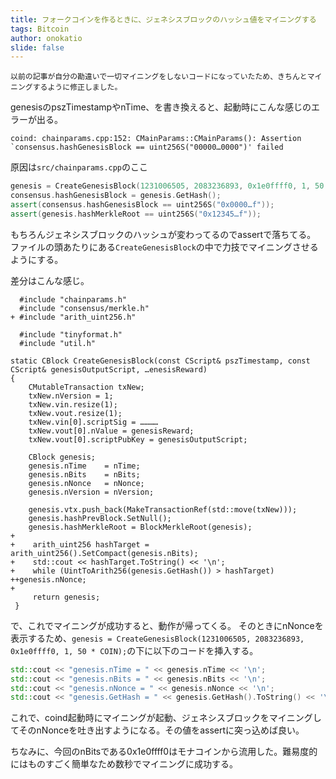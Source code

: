 ```yaml
---
title: フォークコインを作るときに、ジェネシスブロックのハッシュ値をマイニングする
tags: Bitcoin
author: onokatio
slide: false
---
```

`以前の記事が自分の勘違いで一切マイニングをしないコードになっていたため、きちんとマイニングするように修正しました。`

genesisのpszTimestampやnTime、を書き換えると、起動時にこんな感じのエラーが出る。

```
coind: chainparams.cpp:152: CMainParams::CMainParams(): Assertion `consensus.hashGenesisBlock == uint256S("00000…0000")' failed
```

原因は`src/chainparams.cpp`のここ

```c++
genesis = CreateGenesisBlock(1231006505, 2083236893, 0x1e0ffff0, 1, 50 * COIN);
consensus.hashGenesisBlock = genesis.GetHash();
assert(consensus.hashGenesisBlock == uint256S("0x0000…f"));
assert(genesis.hashMerkleRoot == uint256S("0x12345…f"));
```

もちろんジェネシスブロックのハッシュが変わってるのでassertで落ちてる。
ファイルの頭あたりにある`CreateGenesisBlock`の中で力技でマイニングさせるようにする。

差分はこんな感じ。

```diff:ヘッダーにarith_uint256.hを追加
  #include "chainparams.h"
  #include "consensus/merkle.h"
+ #include "arith_uint256.h"
 
  #include "tinyformat.h"
  #include "util.h"
```

```diff:マイニングするコードを追加
static CBlock CreateGenesisBlock(const CScript& pszTimestamp, const CScript& genesisOutputScript, …enesisReward)
{
    CMutableTransaction txNew;
    txNew.nVersion = 1;
    txNew.vin.resize(1);
    txNew.vout.resize(1);
    txNew.vin[0].scriptSig = …………
    txNew.vout[0].nValue = genesisReward;
    txNew.vout[0].scriptPubKey = genesisOutputScript;

    CBlock genesis;
    genesis.nTime    = nTime;
    genesis.nBits    = nBits;
    genesis.nNonce   = nNonce;
    genesis.nVersion = nVersion;

    genesis.vtx.push_back(MakeTransactionRef(std::move(txNew)));
    genesis.hashPrevBlock.SetNull();
    genesis.hashMerkleRoot = BlockMerkleRoot(genesis);
+
+    arith_uint256 hashTarget = arith_uint256().SetCompact(genesis.nBits);
+    std::cout << hashTarget.ToString() << '\n';
+    while (UintToArith256(genesis.GetHash()) > hashTarget) ++genesis.nNonce;
+
     return genesis;
 }
```

で、これでマイニングが成功すると、動作が帰ってくる。
そのときにnNonceを表示するため、`genesis = CreateGenesisBlock(1231006505, 2083236893, 0x1e0ffff0, 1, 50 * COIN);`の下に以下のコードを挿入する。

```c++
std::cout << "genesis.nTime = " << genesis.nTime << '\n';
std::cout << "genesis.nBits = " << genesis.nBits << '\n';
std::cout << "genesis.nNonce = " << genesis.nNonce << '\n';
std::cout << "genesis.GetHash = " << genesis.GetHash().ToString() << '\n';
```

これで、coind起動時にマイニングが起動、ジェネシスブロックをマイニングしてそのnNonceを吐き出すようになる。その値をassertに突っ込めば良い。

ちなみに、今回のnBitsである0x1e0ffff0はモナコインから流用した。難易度的にはものすごく簡単なため数秒でマイニングに成功する。


